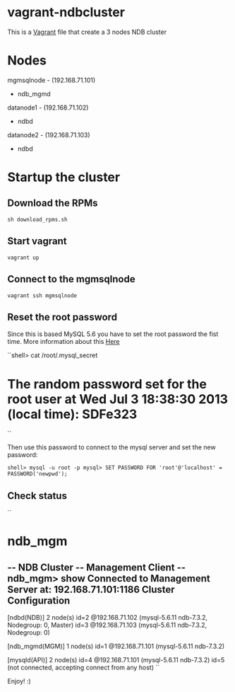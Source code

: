 vagrant-ndbcluster
==================


This is a [Vagrant](http://www.vagrantup.com/) file that create a 3 nodes NDB cluster

Nodes
=====

mgmsqlnode - (192.168.71.101)
- ndb_mgmd

datanode1 - (192.168.71.102)
- ndbd

datanode2 - (192.168.71.103)
- ndbd


Startup the cluster
===================


Download the RPMs
-----------------

``sh download_rpms.sh``


Start vagrant
-------------
``vagrant up``


Connect to the mgmsqlnode
-------------------------

``vagrant ssh mgmsqlnode``

Reset the root password
-----------------------

Since this is based MySQL 5.6 you have to set the root password the fist time. More information about this 
[Here](http://dev.mysql.com/doc/refman/5.6/en/default-privileges.html)

``shell> cat /root/.mysql_secret
# The random password set for the root user at Wed Jul  3 18:38:30 2013 (local time): SDFe323
``

Then use this password to connect to the mysql server and set the new password:

``
shell> mysql -u root -p
mysql> SET PASSWORD FOR 'root'@'localhost' = PASSWORD('newpwd');
``

Check status
------------

``
# ndb_mgm
-- NDB Cluster -- Management Client --
ndb_mgm> show
Connected to Management Server at: 192.168.71.101:1186
Cluster Configuration
---------------------
[ndbd(NDB)]	2 node(s)
id=2	@192.168.71.102  (mysql-5.6.11 ndb-7.3.2, Nodegroup: 0, Master)
id=3	@192.168.71.103  (mysql-5.6.11 ndb-7.3.2, Nodegroup: 0)

[ndb_mgmd(MGM)]	1 node(s)
id=1	@192.168.71.101  (mysql-5.6.11 ndb-7.3.2)

[mysqld(API)]	2 node(s)
id=4	@192.168.71.101  (mysql-5.6.11 ndb-7.3.2)
id=5 (not connected, accepting connect from any host)
``

Enjoy! :)
